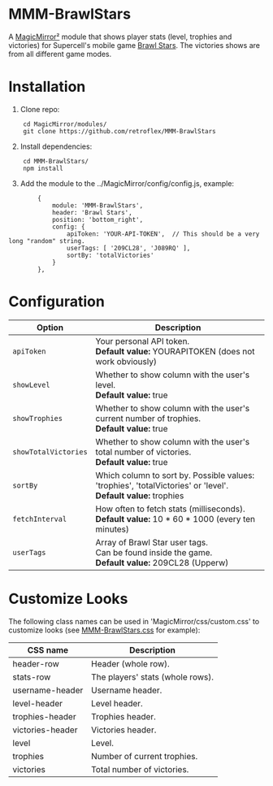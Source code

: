 # MMM-BrawlStars
A [MagicMirror²](https://github.com/MichMich/MagicMirror) module that shows player stats (level, trophies and victories) for Supercell's mobile game [Brawl Stars](https://supercell.com/en/games/brawlstars/). The victories shows are from all different game modes.

# Installation
1. Clone repo:
```
	cd MagicMirror/modules/
	git clone https://github.com/retroflex/MMM-BrawlStars
```
2. Install dependencies:
```
	cd MMM-BrawlStars/
	npm install
```
3. Add the module to the ../MagicMirror/config/config.js, example:
```
		{
			module: 'MMM-BrawlStars',
			header: 'Brawl Stars',
			position: 'bottom_right',
			config: {
				apiToken: 'YOUR-API-TOKEN',  // This should be a very long "random" string.
				userTags: [ '209CL28', 'J089RQ' ],
				sortBy: 'totalVictories'
			}
		},
```
# Configuration
| Option                        | Description
| ------------------------------| -----------
| `apiToken`                    | Your personal API token.<br />**Default value:** YOURAPITOKEN (does not work obviously)
| `showLevel`                   | Whether to show column with the user's level.<br />**Default value:** true
| `showTrophies`                | Whether to show column with the user's current number of trophies.<br />**Default value:** true
| `showTotalVictories`          | Whether to show column with the user's total number of victories.<br />**Default value:** true
| `sortBy`                      | Which column to sort by. Possible values: 'trophies', 'totalVictories' or 'level'.<br />**Default value:** trophies
| `fetchInterval`               | How often to fetch stats (milliseconds).<br />**Default value:** 10 * 60 * 1000 (every ten minutes)
| `userTags`                    | Array of Brawl Star user tags.<br />Can be found inside the game.<br />**Default value:** 209CL28 (Upperw)

# Customize Looks
The following class names can be used in 'MagicMirror/css/custom.css' to customize looks (see [MMM-BrawlStars.css](https://github.com/retroflex/MMM-BrawlStars/blob/master/MMM-BrawlStars.css) for example):

| CSS name                      | Description
| ------------------------------| -----------
| header-row                    | Header (whole row).
| stats-row                     | The players' stats (whole rows).
| username-header               | Username header.
| level-header                  | Level header.
| trophies-header               | Trophies header.
| victories-header              | Victories header.
| level                         | Level.
| trophies                      | Number of current trophies.
| victories                     | Total number of victories.
